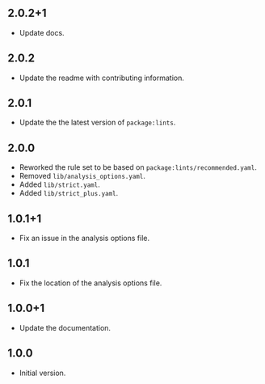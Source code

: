 ## 2.0.2+1

- Update docs.

## 2.0.2

- Update the readme with contributing information.

## 2.0.1

- Update the the latest version of `package:lints`.

## 2.0.0

- Reworked the rule set to be based on `package:lints/recommended.yaml`.
- Removed `lib/analysis_options.yaml`.
- Added `lib/strict.yaml`.
- Added `lib/strict_plus.yaml`.

## 1.0.1+1

- Fix an issue in the analysis options file.

## 1.0.1

- Fix the location of the analysis options file.

## 1.0.0+1

- Update the documentation.

## 1.0.0

- Initial version.
